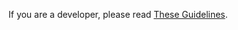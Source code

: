 If you are a developer, please read [These Guidelines](https://github.com/Warcraft-GoA-Development-Team/Warcraft-Guardians-of-Azeroth/wiki/How-to-be-Tinker-(Developer)).
